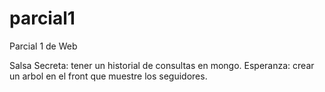 # parcial1
Parcial 1 de Web

Salsa Secreta: tener un historial de consultas en mongo.
Esperanza: crear un arbol en el front que muestre los seguidores. 
